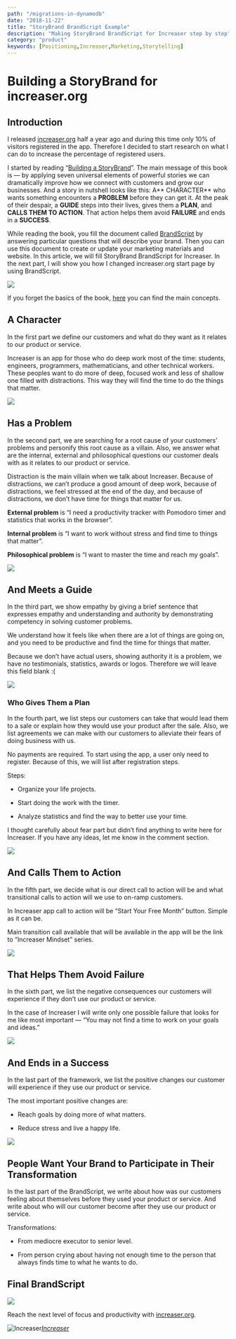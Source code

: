 ```yaml
---
path: "/migrations-in-dynamodb"
date: "2018-11-22"
title: "StoryBrand BrandScript Example"
description: "Making StoryBrand BrandScript for Increaser step by step"
category: "product"
keywords: [Positioning,Increaser,Marketing,Storytelling]
---
```



# Building a StoryBrand for increaser.org



## Introduction

I released [increaser.org](https://increaser.org/) half a year ago and during this time only 10% of visitors registered in the app. Therefore I decided to start research on what I can do to increase the percentage of registered users.

I started by reading “[Building a StoryBrand](https://www.amazon.com/Building-StoryBrand-Clarify-Message-Customers/dp/0718033329)”. The main message of this book is — by applying seven universal elements of powerful stories we can dramatically improve how we connect with customers and grow our businesses. And a story in nutshell looks like this: A** CHARACTER** who wants something encounters a **PROBLEM** before they can get it. At the peak of their despair, a **GUIDE** steps into their lives, gives them a **PLAN**, and **CALLS THEM TO ACTION**. That action helps them avoid **FAILURE** and ends in a **SUCCESS**.

While reading the book, you fill the document called [BrandScript](https://www.mystorybrand.com/) by answering particular questions that will describe your brand. Then you can use this document to create or update your marketing materials and website. In this article, we will fill StoryBrand BrandScript for Increaser. In the next part, I will show you how I changed increaser.org start page by using BrandScript.

![](https://cdn-images-1.medium.com/max/NaN/1*wDNPZovZrgi2qC20uVpImA.png)

If you forget the basics of the book, [here](https://medium.com/p/a9c0eb81cfbf) you can find the main concepts.

## **A Character**

In the first part we define our customers and what do they want as it relates to our product or service.

Increaser is an app for those who do deep work most of the time: students, engineers, programmers, mathematicians, and other technical workers. These peoples want to do more of deep, focused work and less of shallow one filled with distractions. This way they will find the time to do the things that matter.

![](https://cdn-images-1.medium.com/max/2000/1*icnQDGxLk6n8Du_xcBQH5g.png)

## Has a Problem

In the second part, we are searching for a root cause of your customers’ problems and personify this root cause as a villain. Also, we answer what are the internal, external and philosophical questions our customer deals with as it relates to our product or service.

Distraction is the main villain when we talk about Increaser. Because of distractions, we can’t produce a good amount of deep work, because of distractions, we feel stressed at the end of the day, and because of distractions, we don’t have time for things that matter for us.

**External problem** is “I need a productivity tracker with Pomodoro timer and statistics that works in the browser”.

**Internal problem** is “I want to work without stress and find time to things that matter”.

**Philosophical problem** is “I want to master the time and reach my goals”.

![](https://cdn-images-1.medium.com/max/2000/1*3pBJsk-VGeIoOQ41aiGfjA.png)

## And Meets a Guide

In the third part, we show empathy by giving a brief sentence that expresses empathy and understanding and authority by demonstrating competency in solving customer problems.

We understand how it feels like when there are a lot of things are going on, and you need to be productive and find the time for things that matter.

Because we don’t have actual users, showing authority it is a problem, we have no testimonials, statistics, awards or logos. Therefore we will leave this field blank :(

![](https://cdn-images-1.medium.com/max/2000/1*p1LDyHdJLLrg7ZG7F_IGMQ.png)

### Who Gives Them a Plan

In the fourth part, we list steps our customers can take that would lead them to a sale or explain how they would use your product after the sale. Also, we list agreements we can make with our customers to alleviate their fears of doing business with us.

No payments are required. To start using the app, a user only need to register. Because of this, we will list after registration steps.

Steps:

* Organize your life projects.

* Start doing the work with the timer.

* Analyze statistics and find the way to better use your time.

I thought carefully about fear part but didn’t find anything to write here for Increaser. If you have any ideas, let me know in the comment section.

![](https://cdn-images-1.medium.com/max/2000/1*yf4gItEJmJD5MJjtxI0ffw.png)

## And Calls Them to Action

In the fifth part, we decide what is our direct call to action will be and what transitional calls to action will we use to on-ramp customers.

In Increaser app call to action will be “Start Your Free Month” button. Simple as it can be.

Main transition call available that will be available in the app will be the link to “Increaser Mindset” series.

![](https://cdn-images-1.medium.com/max/2000/1*m4JjMb_LO0HaRq10tW8HFQ.png)

## That Helps Them Avoid Failure

In the sixth part, we list the negative consequences our customers will experience if they don’t use our product or service.

In the case of Increaser I will write only one possible failure that looks for me like most important — “You may not find a time to work on your goals and ideas.”

![](https://cdn-images-1.medium.com/max/2000/1*3yRNZPUExbxkNAk_2LTqMw.png)

## And Ends in a Success

In the last part of the framework, we list the positive changes our customer will experience if they use our product or service.

The most important positive changes are:

* Reach goals by doing more of what matters.

* Reduce stress and live a happy life.

![](https://cdn-images-1.medium.com/max/2000/1*OmU9fL-fTtt0mm8MT43XwA.png)

## People Want Your Brand to Participate in Their Transformation

In the last part of the BrandScript, we write about how was our customers feeling about themselves before they used your product or service. And write about who will our customer become after they use our product or service.

Transformations:

* From mediocre executor to senior level.

* From person crying about having not enough time to the person that always finds time to what he wants to do.

## Final BrandScript

![](https://cdn-images-1.medium.com/max/3094/1*55eIQjHMnMyG3eGHLm6txg.png)

Reach the next level of focus and productivity with [increaser.org](http://increaser.org/).

![[Increaser](https://increaser.org)](https://cdn-images-1.medium.com/max/2880/1*bqSmFw_jd2R9_f66tx-VBw.gif)*[Increaser](https://increaser.org)*
